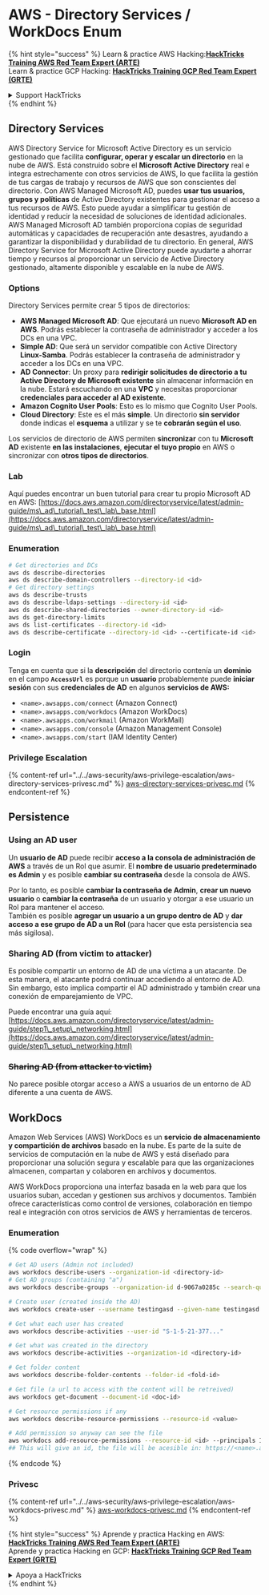 # AWS - Directory Services / WorkDocs Enum

{% hint style="success" %}
Learn & practice AWS Hacking:<img src="/.gitbook/assets/image.png" alt="" data-size="line">[**HackTricks Training AWS Red Team Expert (ARTE)**](https://training.hacktricks.xyz/courses/arte)<img src="/.gitbook/assets/image.png" alt="" data-size="line">\
Learn & practice GCP Hacking: <img src="/.gitbook/assets/image (2).png" alt="" data-size="line">[**HackTricks Training GCP Red Team Expert (GRTE)**<img src="/.gitbook/assets/image (2).png" alt="" data-size="line">](https://training.hacktricks.xyz/courses/grte)

<details>

<summary>Support HackTricks</summary>

* Check the [**subscription plans**](https://github.com/sponsors/carlospolop)!
* **Join the** 💬 [**Discord group**](https://discord.gg/hRep4RUj7f) or the [**telegram group**](https://t.me/peass) or **follow** us on **Twitter** 🐦 [**@hacktricks\_live**](https://twitter.com/hacktricks\_live)**.**
* **Share hacking tricks by submitting PRs to the** [**HackTricks**](https://github.com/carlospolop/hacktricks) and [**HackTricks Cloud**](https://github.com/carlospolop/hacktricks-cloud) github repos.

</details>
{% endhint %}

## Directory Services

AWS Directory Service for Microsoft Active Directory es un servicio gestionado que facilita **configurar, operar y escalar un directorio** en la nube de AWS. Está construido sobre el **Microsoft Active Directory** real e integra estrechamente con otros servicios de AWS, lo que facilita la gestión de tus cargas de trabajo y recursos de AWS que son conscientes del directorio. Con AWS Managed Microsoft AD, puedes **usar tus usuarios, grupos y políticas** de Active Directory existentes para gestionar el acceso a tus recursos de AWS. Esto puede ayudar a simplificar tu gestión de identidad y reducir la necesidad de soluciones de identidad adicionales. AWS Managed Microsoft AD también proporciona copias de seguridad automáticas y capacidades de recuperación ante desastres, ayudando a garantizar la disponibilidad y durabilidad de tu directorio. En general, AWS Directory Service for Microsoft Active Directory puede ayudarte a ahorrar tiempo y recursos al proporcionar un servicio de Active Directory gestionado, altamente disponible y escalable en la nube de AWS.

### Options

Directory Services permite crear 5 tipos de directorios:

* **AWS Managed Microsoft AD**: Que ejecutará un nuevo **Microsoft AD en AWS**. Podrás establecer la contraseña de administrador y acceder a los DCs en una VPC.
* **Simple AD**: Que será un servidor compatible con Active Directory **Linux-Samba**. Podrás establecer la contraseña de administrador y acceder a los DCs en una VPC.
* **AD Connector**: Un proxy para **redirigir solicitudes de directorio a tu Active Directory de Microsoft existente** sin almacenar información en la nube. Estará escuchando en una **VPC** y necesitas proporcionar **credenciales para acceder al AD existente**.
* **Amazon Cognito User Pools**: Esto es lo mismo que Cognito User Pools.
* **Cloud Directory**: Este es el más **simple**. Un directorio **sin servidor** donde indicas el **esquema** a utilizar y se te **cobrarán según el uso**.

Los servicios de directorio de AWS permiten **sincronizar** con tu **Microsoft AD** existente **en las instalaciones**, **ejecutar el tuyo propio** en AWS o sincronizar con **otros tipos de directorios**.

### Lab

Aquí puedes encontrar un buen tutorial para crear tu propio Microsoft AD en AWS: [https://docs.aws.amazon.com/directoryservice/latest/admin-guide/ms\_ad\_tutorial\_test\_lab\_base.html](https://docs.aws.amazon.com/directoryservice/latest/admin-guide/ms\_ad\_tutorial\_test\_lab\_base.html)

### Enumeration
```bash
# Get directories and DCs
aws ds describe-directories
aws ds describe-domain-controllers --directory-id <id>
# Get directory settings
aws ds describe-trusts
aws ds describe-ldaps-settings --directory-id <id>
aws ds describe-shared-directories --owner-directory-id <id>
aws ds get-directory-limits
aws ds list-certificates --directory-id <id>
aws ds describe-certificate --directory-id <id> --certificate-id <id>
```
### Login

Tenga en cuenta que si la **descripción** del directorio contenía un **dominio** en el campo **`AccessUrl`** es porque un **usuario** probablemente puede **iniciar sesión** con sus **credenciales de AD** en algunos **servicios de AWS:**

* `<name>.awsapps.com/connect` (Amazon Connect)
* `<name>.awsapps.com/workdocs` (Amazon WorkDocs)
* `<name>.awsapps.com/workmail` (Amazon WorkMail)
* `<name>.awsapps.com/console` (Amazon Management Console)
* `<name>.awsapps.com/start` (IAM Identity Center)

### Privilege Escalation

{% content-ref url="../../aws-security/aws-privilege-escalation/aws-directory-services-privesc.md" %}
[aws-directory-services-privesc.md](../../aws-security/aws-privilege-escalation/aws-directory-services-privesc.md)
{% endcontent-ref %}

## Persistence

### Using an AD user

Un **usuario de AD** puede recibir **acceso a la consola de administración de AWS** a través de un Rol que asumir. El **nombre de usuario predeterminado es Admin** y es posible **cambiar su contraseña** desde la consola de AWS.

Por lo tanto, es posible **cambiar la contraseña de Admin**, **crear un nuevo usuario** o **cambiar la contraseña** de un usuario y otorgar a ese usuario un Rol para mantener el acceso.\
También es posible **agregar un usuario a un grupo dentro de AD** y **dar acceso a ese grupo de AD a un Rol** (para hacer que esta persistencia sea más sigilosa).

### Sharing AD (from victim to attacker)

Es posible compartir un entorno de AD de una víctima a un atacante. De esta manera, el atacante podrá continuar accediendo al entorno de AD.\
Sin embargo, esto implica compartir el AD administrado y también crear una conexión de emparejamiento de VPC.

Puede encontrar una guía aquí: [https://docs.aws.amazon.com/directoryservice/latest/admin-guide/step1\_setup\_networking.html](https://docs.aws.amazon.com/directoryservice/latest/admin-guide/step1\_setup\_networking.html)

### ~~Sharing AD (from attacker to victim)~~

No parece posible otorgar acceso a AWS a usuarios de un entorno de AD diferente a una cuenta de AWS.

## WorkDocs

Amazon Web Services (AWS) WorkDocs es un **servicio de almacenamiento y compartición de archivos** basado en la nube. Es parte de la suite de servicios de computación en la nube de AWS y está diseñado para proporcionar una solución segura y escalable para que las organizaciones almacenen, compartan y colaboren en archivos y documentos.

AWS WorkDocs proporciona una interfaz basada en la web para que los usuarios suban, accedan y gestionen sus archivos y documentos. También ofrece características como control de versiones, colaboración en tiempo real e integración con otros servicios de AWS y herramientas de terceros.

### Enumeration

{% code overflow="wrap" %}
```bash
# Get AD users (Admin not included)
aws workdocs describe-users --organization-id <directory-id>
# Get AD groups (containing "a")
aws workdocs describe-groups --organization-id d-9067a0285c --search-query a

# Create user (created inside the AD)
aws workdocs create-user --username testingasd --given-name testingasd --surname testingasd --password <password> --email-address name@directory.domain --organization-id <directory-id>

# Get what each user has created
aws workdocs describe-activities --user-id "S-1-5-21-377..."

# Get what was created in the directory
aws workdocs describe-activities --organization-id <directory-id>

# Get folder content
aws workdocs describe-folder-contents --folder-id <fold-id>

# Get file (a url to access with the content will be retreived)
aws workdocs get-document --document-id <doc-id>

# Get resource permissions if any
aws workdocs describe-resource-permissions --resource-id <value>

# Add permission so anyway can see the file
aws workdocs add-resource-permissions --resource-id <id> --principals Id=anonymous,Type=ANONYMOUS,Role=VIEWER
## This will give an id, the file will be acesible in: https://<name>.awsapps.com/workdocs/index.html#/share/document/<id>
```
{% endcode %}

### Privesc

{% content-ref url="../../aws-security/aws-privilege-escalation/aws-workdocs-privesc.md" %}
[aws-workdocs-privesc.md](../../aws-security/aws-privilege-escalation/aws-workdocs-privesc.md)
{% endcontent-ref %}

{% hint style="success" %}
Aprende y practica Hacking en AWS:<img src="/.gitbook/assets/image.png" alt="" data-size="line">[**HackTricks Training AWS Red Team Expert (ARTE)**](https://training.hacktricks.xyz/courses/arte)<img src="/.gitbook/assets/image.png" alt="" data-size="line">\
Aprende y practica Hacking en GCP: <img src="/.gitbook/assets/image (2).png" alt="" data-size="line">[**HackTricks Training GCP Red Team Expert (GRTE)**<img src="/.gitbook/assets/image (2).png" alt="" data-size="line">](https://training.hacktricks.xyz/courses/grte)

<details>

<summary>Apoya a HackTricks</summary>

* Revisa los [**planes de suscripción**](https://github.com/sponsors/carlospolop)!
* **Únete al** 💬 [**grupo de Discord**](https://discord.gg/hRep4RUj7f) o al [**grupo de telegram**](https://t.me/peass) o **síguenos** en **Twitter** 🐦 [**@hacktricks\_live**](https://twitter.com/hacktricks\_live)**.**
* **Comparte trucos de hacking enviando PRs a los** [**HackTricks**](https://github.com/carlospolop/hacktricks) y [**HackTricks Cloud**](https://github.com/carlospolop/hacktricks-cloud) repositorios de github.

</details>
{% endhint %}
